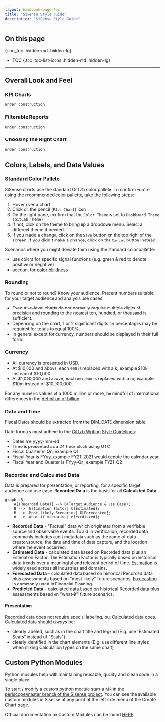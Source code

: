 ```yaml
---
layout: handbook-page-toc
title: "SiSense Style Guide"
description: "SiSense Style Guide"
---
```


## On this page
{:.no_toc .hidden-md .hidden-lg}

- TOC
{:toc .toc-list-icons .hidden-md .hidden-lg}

---

## Overall Look and Feel

### KPI Charts

`under construction`

### Filterable Reports

`under construction`

### Choosing the Right Chart

`under construction`

## Colors, Labels, and Data Values

### Standard Color Pallete

SiSense charts use the standard GitLab color pallete. To confirm you're using the recommended color pallette, take the following steps: 
1. Hover over a chart
1. Click on the pencil (`Edit Chart`) icon
1. On the right pane, confirm that the `Color Theme` is set to `Dashboard Theme (GitLab Theme)`
1. If not, click on the theme to bring up a dropdown menu. Select a different theme if needed.
1. If you made a change, click on the `Save` button on the top right of the screen. If you didn't make a change, click on the `Cancel` button instead.

Scenarios where you might deviate from using the standard color pallette:
- use colors for specific signal functions (e.g. green & red to denote positive or negative)
- account for [color blindness](https://www.getfeedback.com/resources/ux/how-to-design-for-color-blindness/)

### Rounding

To round or not to round? Know your audience. Present numbers suitable for your target audience and analysis use cases.
- Executive-level charts do not normally require multiple digits of precision and rounding to the nearest ten, hundred, or thousand is sufficient.
- Depending on the chart, 1 or 2 significant digits on percentages may be required for totals to equal 100%.
- In general except for currency, numbers should be displayed in their full form.

### Currency

- All currency is presented in USD.
- At $10,000 and above, each `000` is replaced with a k; example $10k instead of $10,000.
- At $1,000,000 and above, each `000,000` is replaced with a m; example $10m instead of $10,000,000.

For any numeric values of a 1000 million or more, be mindful of international differences in the [definition of billion](https://pages.ucsd.edu/~dkjordan/cgi-bin/moreabout.pl?tyimuh=bignum).

### Data and Time 

Fiscal Dates should be extracted from the DIM_DATE dimension table.

Date formats must adhere to the [GitLab Writing Style Guidelines](https://about.gitlab.com/handbook/communication/#writing-style-guidelines):
- Dates are yyyy-mm-dd
- Time is presented as a 24 hour clock using UTC
- Fiscal Quarter is Qn, example Q1
- Fiscal Year is FYyy, example FY21. 2021 would denote the calendar year.
- Fiscal Year and Quarter is FYyy-Qn, example FY21-Q2 

### Recorded and Calculated Data

Data is prepared for presentation, or reporting, for a specific target audience and use case. **Recorded Data** is the basis for all **Calculated Data**.

```mermaid
graph LR;
	A[(Recorded Data)] --> B(Target Audience & Use Case);
	B --> |Estimation Factor| C[Estimated];
	B --> |Most-likely Scenarios| D[Forecasted];
	B --> |What-if Scenarios| E[Predicted];
```

- **Recorded Data** - "Factual" data which originates from a verifiable source and observable events. To aid in verification, recorded data commonly includes audit metadata such as the name of data creator/source, the date and time of data capture, and the location where the event occurred.
- **Estimated Data** - calculated data based on Recorded data plus an Estimation Factor. The Estimation Factor is typically based on historical data trends over a meaningful and relevant period of time. [Estimation](https://en.wikipedia.org/wiki/Estimation) is widely used across all industries and domains.
- **Forecasted Data** - calculated data based on historical Recorded data plus assessments based on "most-likely" future scenarios. [Forecasting](https://en.wikipedia.org/wiki/Forecasting) is commonly used in Financial Planning.
- **Predicted Data** - calculated data based on historical Recorded data plus assessments based on "what-if" future scenarios.


#### Presentation

Recorded data does not require special labeling, but Calculated data does. Calculated data should _always_ be:
- clearly labeled, such as in the chart title and legend (E.g. use "Estimated Seats" instead of "Seats")
- clearly identified in the chart elements (E.g. use different line styles when mixing Calculation types on the same chart)


## Custom Python Modules

Python modules help with maintaining reusable, quality and clean code in a single place.

To start / modify a custom python module start a MR in the [periscope/master branch of the Sisense project](https://gitlab.com/gitlab-data/periscope/-/tree/periscope/master). You can see the available custom modules in Sisense at any point at the left side menu of the Create Chart page.

Official documentation on Custom Modules can be found [HERE](https://dtdocs.sisense.com/article/custom-modules).
